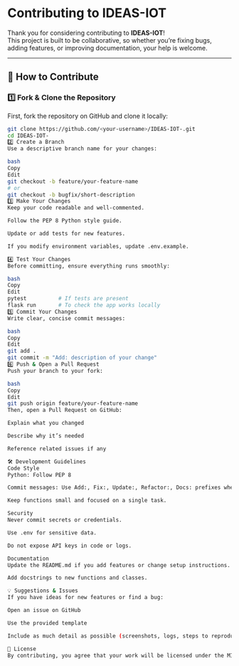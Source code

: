 # Contributing to IDEAS-IOT

Thank you for considering contributing to **IDEAS-IOT**!  
This project is built to be collaborative, so whether you’re fixing bugs, adding features, or improving documentation, your help is welcome.

---

## 📌 How to Contribute

### 1️⃣ Fork & Clone the Repository
First, fork the repository on GitHub and clone it locally:
```bash
git clone https://github.com/<your-username>/IDEAS-IOT-.git
cd IDEAS-IOT-
2️⃣ Create a Branch
Use a descriptive branch name for your changes:

bash
Copy
Edit
git checkout -b feature/your-feature-name
# or
git checkout -b bugfix/short-description
3️⃣ Make Your Changes
Keep your code readable and well-commented.

Follow the PEP 8 Python style guide.

Update or add tests for new features.

If you modify environment variables, update .env.example.

4️⃣ Test Your Changes
Before committing, ensure everything runs smoothly:

bash
Copy
Edit
pytest          # If tests are present
flask run       # To check the app works locally
5️⃣ Commit Your Changes
Write clear, concise commit messages:

bash
Copy
Edit
git add .
git commit -m "Add: description of your change"
6️⃣ Push & Open a Pull Request
Push your branch to your fork:

bash
Copy
Edit
git push origin feature/your-feature-name
Then, open a Pull Request on GitHub:

Explain what you changed

Describe why it’s needed

Reference related issues if any

🛠 Development Guidelines
Code Style
Python: Follow PEP 8

Commit messages: Use Add:, Fix:, Update:, Refactor:, Docs: prefixes when possible.

Keep functions small and focused on a single task.

Security
Never commit secrets or credentials.

Use .env for sensitive data.

Do not expose API keys in code or logs.

Documentation
Update the README.md if you add features or change setup instructions.

Add docstrings to new functions and classes.

💡 Suggestions & Issues
If you have ideas for new features or find a bug:

Open an issue on GitHub

Use the provided template

Include as much detail as possible (screenshots, logs, steps to reproduce)

📜 License
By contributing, you agree that your work will be licensed under the MIT License of this project.